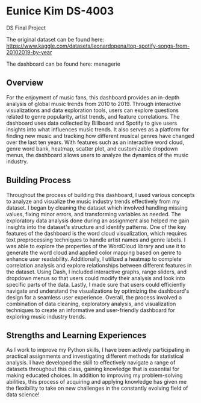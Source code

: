 # Eunice Kim DS-4003
DS Final Project

The original dataset can be found here: https://www.kaggle.com/datasets/leonardopena/top-spotify-songs-from-20102019-by-year

The dashboard can be found here: menagerie

## Overview
For the enjoyment of music fans, this dashboard provides an in-depth analysis of global music trends from 2010 to 2019. Through interactive visualizations and data exploration tools, users can explore questions related to genre popularity, artist trends, and feature correlations. The dashboard uses data collected by Billboard and Spotify to give users insights into what influences music trends. It also serves as a platform for finding new music and tracking how different musical genres have changed over the last ten years. With features such as an interactive word cloud, genre word bank, heatmap, scatter plot, and customizable dropdown menus, the dashboard allows users to analyze the dynamics of the music industry.

## Building Process
Throughout the process of building this dashboard, I used various concepts to analyze and visualize the music industry trends effectively from my dataset. I began by cleaning the dataset which involved handling missing values, fixing minor errors, and transforming variables as needed. The exploratory data analysis done during an assignment also helped me gain insights into the dataset's structure and identify patterns. One of the key features of the dashboard is the word cloud visualization, which requires text preprocessing techniques to handle artist names and genre labels. I was able to explore the properties of the WordCloud library and use it to generate the word cloud and applied color mapping based on genre to enhance user readability. Additionally, I utilized a heatmap to complete correlation analysis and explore relationships between different features in the dataset. Using Dash, I included interactive graphs, range sliders, and dropdown menus so that users could modify their analysis and look into specific parts of the data. Lastly, I made sure that users could efficiently navigate and understand the visualizations by optimizing the dashboard's design for a seamless user experience. Overall, the process involved a combination of data cleaning, exploratory analysis, and visualization techniques to create an informative and user-friendly dashboard for exploring music industry trends.

## Strengths and Learning Experiences
As I work to improve my Python skills, I have been actively participating in practical assignments and investigating different methods for statistical analysis. I have developed the skill to effectively navigate a range of datasets throughout this class, gaining knowledge that is essential for making educated choices. In addition to improving my problem-solving abilities, this process of acquiring and applying knowledge has given me the flexibility to take on new challenges in the constantly evolving field of data science!

